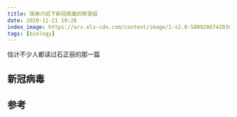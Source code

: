 ```yaml
---
title: 简单介绍下新冠病毒的转录组
date: 2020-11-21 19:26
index_image: https://ars.els-cdn.com/content/image/1-s2.0-S0092867420304062-fx1.jpg
tags: [biology]
---
```


估计不少人都读过石正丽的那一篇

## 新冠病毒

## 参考

[^1]: Zhou, P., Yang, X. L., Wang, X. G., Hu, B., Zhang, L., Zhang, W., ... & Chen, H. D. (2020). A pneumonia outbreak associated with a new coronavirus of probable bat origin. *Nature*, **579(7798)**, 270-273.
[^2]: Kim, D., Lee, J. Y., Yang, J. S., Kim, J. W., Kim, V. N., & Chang, H. (2020). The architecture of SARS-CoV-2 transcriptome. *Cell*.
